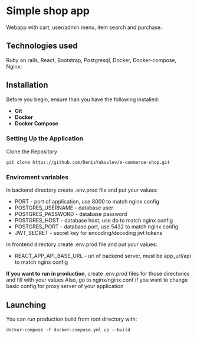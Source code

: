 # Simple shop app

Webapp with cart, user/admin menu, item search and purchase.

## Technologies used

Ruby on rails, React, Bootstrap, Postgresql, Docker, Docker-compose, Nginx;

## Installation
Before you begin, ensure than you have the following installed:  

* **Git**
* **Docker**  
* **Docker Compose**

### Setting Up the Application  
Clone the Repository  

```
git clone https://github.com/DenisYakovlev/e-commerce-shop.git 
```

### Enviroment variables

In backend directory create .env.prod file and put your values:

* PORT - port of application, use 8000 to match nginx config
* POSTGRES_USERNAME - database user
* POSTGRES_PASSWORD - database password
* POSTGRES_HOST - database host, use db to match nginx config
* POSTGRES_PORT - database port, use 5432 to match nginx config
* JWT_SECRET - secret key for encoding/decoding jwt tokens

In frontend directory create .env.prod file and put your values:
* REACT_APP_API_BASE_URL - url of backend server, must be app_url/api to match nginx config

**If you want to run in production**, create .env.prod files for those directories and fill with your values
Also, go to nginx/nginx.conf if you want to change basic config for proxy server of your application

## Launching
You can run production build from root directory with:

```
docker-compose -f docker-compose.yml up --build
```
